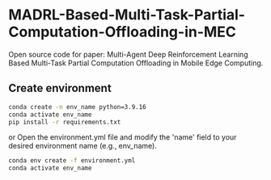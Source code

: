 # MADRL-Based-Multi-Task-Partial-Computation-Offloading-in-MEC
Open source code for paper: Multi-Agent Deep Reinforcement Learning Based Multi-Task Partial Computation Offloading in Mobile Edge Computing.

## Create environment
``` Bash
conda create -n env_name python=3.9.16
conda activate env_name
pip install -r requirements.txt
```
or
Open the environment.yml file and modify the 'name' field to your desired environment name (e.g., env_name).
``` Bash
conda env create -f environment.yml
conda activate env_name  
```
